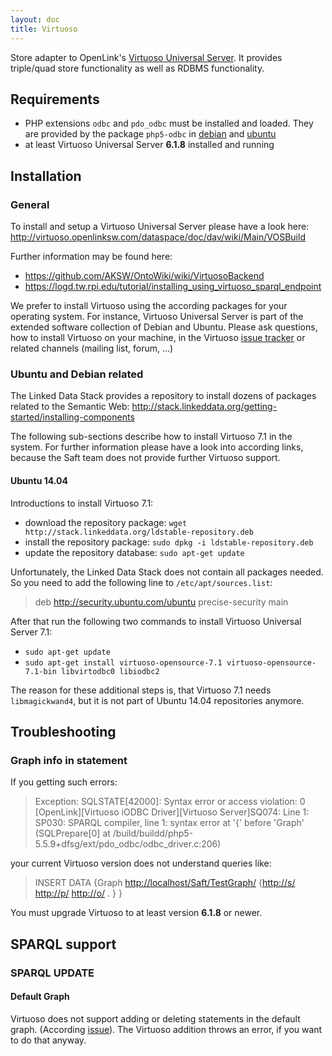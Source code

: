 ```yaml
---
layout: doc
title: Virtuoso
---
```


Store adapter to OpenLink's [Virtuoso Universal Server](http://virtuoso.openlinksw.com/). It provides triple/quad store functionality as well as RDBMS functionality.

## Requirements

* PHP extensions `odbc` and `pdo_odbc` must be installed and loaded. They are provided by the package `php5-odbc` in [debian](https://packages.debian.org/stable/php5-odbc) and [ubuntu](http://packages.ubuntu.com/trusty/php5-odbc)
* at least Virtuoso Universal Server **6.1.8** installed and running

## Installation

### General

To install and setup a Virtuoso Universal Server please have a look here: http://virtuoso.openlinksw.com/dataspace/doc/dav/wiki/Main/VOSBuild

Further information may be found here:
- https://github.com/AKSW/OntoWiki/wiki/VirtuosoBackend
- https://logd.tw.rpi.edu/tutorial/installing_using_virtuoso_sparql_endpoint

We prefer to install Virtuoso using the according packages for your operating system. For instance, Virtuoso Universal Server is part of the extended software collection of Debian and Ubuntu. Please ask questions, how to install Virtuoso on your machine, in the Virtuoso [issue tracker](https://github.com/openlink/virtuoso-opensource/issues) or related channels (mailing list, forum, ...)

### Ubuntu and Debian related

The Linked Data Stack provides a repository to install dozens of packages related to the Semantic Web: http://stack.linkeddata.org/getting-started/installing-components

The following sub-sections describe how to install Virtuoso 7.1 in the system. For further information please have a look into according links, because the Saft team does not provide further Virtuoso support.

#### Ubuntu 14.04

Introductions to install Virtuoso 7.1:

* download the repository package:  `wget http://stack.linkeddata.org/ldstable-repository.deb`
* install the repository package: `sudo dpkg -i ldstable-repository.deb`
* update the repository database: `sudo apt-get update`

Unfortunately, the Linked Data Stack does not contain all packages needed. So you need to add the following line to `/etc/apt/sources.list`:

> deb http://security.ubuntu.com/ubuntu precise-security main 

After that run the following two commands to install Virtuoso Universal Server 7.1:
* `sudo apt-get update`
* `sudo apt-get install virtuoso-opensource-7.1 virtuoso-opensource-7.1-bin libvirtodbc0 libiodbc2`

The reason for these additional steps is, that Virtuoso 7.1 needs `libmagickwand4`, but it is not part of Ubuntu 14.04 repositories anymore.

## Troubleshooting

### Graph info in statement

If you getting such errors:

> Exception: SQLSTATE[42000]: Syntax error or access violation: 0 [OpenLink][Virtuoso iODBC Driver][Virtuoso Server]SQ074: Line 1: SP030: SPARQL compiler, line 1: syntax error at '{' before 'Graph' (SQLPrepare[0] at /build/buildd/php5-5.5.9+dfsg/ext/pdo_odbc/odbc_driver.c:206)

your current Virtuoso version does not understand queries like:

> INSERT DATA {Graph <http://localhost/Saft/TestGraph/> {<http://s/> <http://p/> <http://o/> . }  }

You must upgrade Virtuoso to at least version **6.1.8** or newer.

## SPARQL support

### SPARQL UPDATE 

#### Default Graph

Virtuoso does not support adding or deleting statements in the default graph. (According [issue](https://github.com/openlink/virtuoso-opensource/issues/417)). The Virtuoso addition throws an error, if you want to do that anyway.

